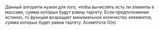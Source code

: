 Данный алгоритм нужен для того, чтобы вычислять есть ли элемнты в массиве, сумма которых будут равны таргету. Если предположение истинно, то функция возращает минимальное количество элементов, сумма которых будет равна таргету. Асимптота O(n)